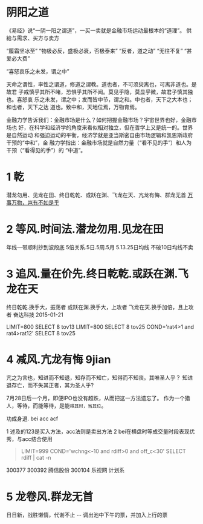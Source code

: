 # 阴阳之道

  《易经》说“一阴一阳之谓道”，一买一卖就是金融市场运动最根本的“道理”。
  供給与需求、买方与卖方

  “履霜坚冰至” “物极必反，盛极必衰，否极泰来” “反者，道之动” 
  “无往不复”
  “甚爱必大费”

  “喜怒哀乐之未发，谓之中”

  天命之谓性，率性之谓道，修道之谓教。道也者，不可须臾离也，可离非道也。是故君
  子戒慎乎其所不睹，恐惧乎其所不闻。莫见乎隐，莫显乎微，故君子慎其独也。喜怒哀
  乐之未发，谓之中；发而皆中节，谓之和。中也者，天下之大本也；和也者，天下之达
  道也。致中和，天地位焉，万物育焉。

  金融力学告诉我们：金融市场是什么？如何把握金融市场？宇宙世界也好，金融市场也
  好，在科学和经济学的角度来看似相对独立，但在哲学上又是统一的。世界是自然运动
  和强迫运动的平衡，经济学就是亚当斯密自由市场逻辑和凯恩斯政府干预的“中和”，金
  融力学指出：金融市场就是自然力量（“看不见的手”）和人为干预（“看得见的手”）的
  “中道”。

# 1 乾

  潜龙勿用、见龙在田、终日乾乾、或跃在渊、飞龙在天、亢龙有悔、群龙无首 
  [万事万物，岂有不如是乎](http://blog.sina.com.cn/s/blog_4174cd1101012v4u.html)

# 2 等风.时间法.潜龙勿用.见龙在田

  年线一带顺利抄到波段底
  5倍关系.5日.5周.5月
  5.13.25日均线
  不破10日均线不卖

# 3 追风.量在价先.终日乾乾.或跃在渊.飞龙在天

  终日乾乾.换手大，振荡者
  或跃在渊.换手大，上攻者
  飞龙在天.换手加倍，且上攻者 奋达科技 2015-01-21

  LIMIT=800 SELECT 8 tov13
  LIMIT=800 SELECT 8 tov25
  COND='rat4>1 and rat4>rat12' SELECT 8 tov25

# 4 减风.亢龙有悔 9jian

  亢之为言也，知进而不知退，知存而不知亡，知得而不知丧。其唯圣人乎？
  知进退存亡，而不失其正者，其为圣人乎?

  7月28日后一个月，即便IPO也没有超跌，从而把这一方法遗忘了。
  作为一个猎人，等待，而能等待，是能`得其时，当其位`。

  功成身退. bei acc acf

  1 述及的123是买入方法，acc法则是卖出方法
  2 bei在横盘时等成交量时段表现优秀，与acc结合使用

  > LIMIT=999 COND='wchng<-10 and rdiff>0 and off_c<30' SELECT rdiff | cat -n

  300377
  300392 腾信股份
  300104 乐视网   计划系

# 5 龙卷风.群龙无首

  日日新，战胜懒惰，代谢不止 -- 调出池中下午的票，并加入上行的票

